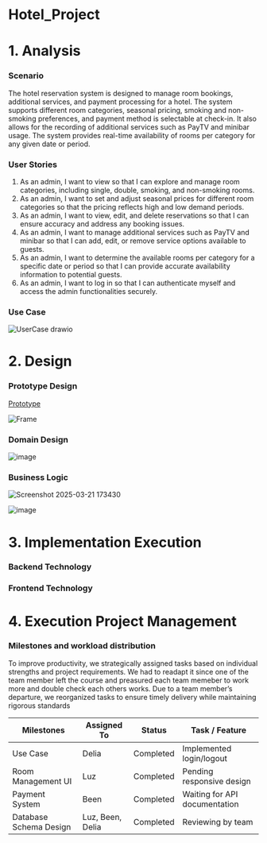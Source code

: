 # Hotel_Project

# 1. Analysis
### Scenario
The hotel reservation system is designed to manage room bookings, additional services, and payment processing for a hotel. The system supports different room categories, seasonal pricing, smoking and non-smoking preferences, and payment method is selectable at check-in. It also allows for the recording of additional services such as PayTV and minibar usage. The system provides real-time availability of rooms per category for any given date or period.

### User Stories
1.	As an admin, I want to view so that I can explore and manage room categories, including single, double, smoking, and non-smoking rooms.
2.	As an admin, I want to set and adjust seasonal prices for different room categories so that the pricing reflects high and low demand periods.
3.	As an admin, I want to view, edit, and delete reservations so that I can ensure accuracy and address any booking issues.
4.	As an admin, I want to manage additional services such as PayTV and minibar so that I can add, edit, or remove service options available to guests.
5.	As an admin, I want to determine the available rooms per category for a specific date or period so that I can provide accurate availability information to potential guests.
6.	As an admin, I want to log in so that I can authenticate myself and access the admin functionalities securely.

### Use Case
![UserCase drawio](https://github.com/user-attachments/assets/2342a8c6-fa59-468a-adc3-2c4526bef433)

# 2. Design 
### Prototype Design
[Prototype](https://www.canva.com/design/DAGg89feR5o/OUcY_-t1v___ChhVfp6hAA/edit?utm_content=DAGg89feR5o&utm_campaign=designshare&utm_medium=link2&utm_source=sharebutton)

![Frame](https://github.com/user-attachments/assets/50af5e0b-2a58-4674-894d-131cee3e482d)


### Domain Design

![image](https://github.com/user-attachments/assets/b3cf06d8-3eba-44b0-a5ae-631a8d6d8a54)

### Business Logic

![Screenshot 2025-03-21 173430](https://github.com/user-attachments/assets/58405ad2-8c41-4d81-b950-6707caae2b76)

![image](https://github.com/user-attachments/assets/0d1d7dcb-b06a-4494-8397-d253e85be39a)


# 3. Implementation Execution
### Backend Technology
### Frontend Technology

# 4. Execution Project Management
### Milestones and workload distribution
To improve productivity, we strategically assigned tasks based on individual strengths and project requirements. We had to readapt it since one of the team member left the course and preasured each team memeber to work more and double check each others works. Due to a team member’s departure, we reorganized tasks to ensure timely delivery while maintaining rigorous standards

|         Milestones      | Assigned To  | Status       |   Task / Feature               |
|-------------------------|--------------|--------------|--------------------------------|
|  Use Case               | Delia        |  Completed   | Implemented login/logout       |
| Room Management UI      | Luz          |  Completed   | Pending responsive design      |
| Payment System          | Been         |  Completed   | Waiting for API documentation  |
| Database Schema Design  | Luz, Been, Delia   |  Completed   | Reviewing by team               |
